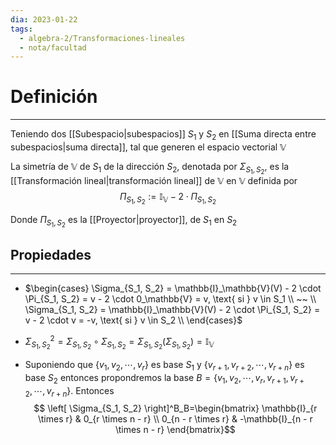 ```yaml
---
dia: 2023-01-22
tags:
  - algebra-2/Transformaciones-lineales
  - nota/facultad
---
```

# Definición
---
Teniendo dos [[Subespacio|subespacios]] $S_1$ y $S_2$ en [[Suma directa entre subespacios|suma directa]], tal que generen el espacio vectorial $\mathbb{V}$

La simetría de $\mathbb{V}$ de $S_1$ de la dirección $S_2$, denotada por $\Sigma_{S_1, S_2}$, es la [[Transformación lineal|transformación lineal]] de $\mathbb{V}$ en $\mathbb{V}$ definida por 
$$\Pi_{S_1, S_2} := \mathbb{I}_\mathbb{V} - 2 \cdot \Pi_{S_1, S_2}$$

Donde $\Pi_{S_1, S_2}$ es la [[Proyector|proyector]], de $S_1$ en $S_2$

## Propiedades 
---
 * $\begin{cases} \Sigma_{S_1, S_2} = \mathbb{I}_\mathbb{V}(V) - 2 \cdot \Pi_{S_1, S_2} = v - 2 \cdot 0_\mathbb{V} =  v, \text{ si } v \in S_1 \\  ~~ \\  \Sigma_{S_1, S_2} = \mathbb{I}_\mathbb{V}(V) - 2 \cdot \Pi_{S_1, S_2} = v - 2 \cdot v = -v, \text{ si } v \in S_2 \\  \end{cases}$
 
 *  $\Sigma^2_{S_1, S_2} = \Sigma_{S_1, S_2} \circ \Sigma_{S_1, S_2} = \Sigma_{S_1, S_2}(\Sigma_{S_1, S_2}) = \mathbb{I}_\mathbb{V}$

 * Suponiendo que $\{v_1, v_2, \cdots, v_r\}$ es base $S_1$ y $\{v_{r+1}, v_{r+2}, \cdots, v_{r+n}\}$ es base $S_2$ entonces propondremos la base $B= \{v_1, v_2, \cdots, v_r, v_{r+1}, v_{r+2}, \cdots, v_{r+n}\}$. Entonces
 	$$ \left[ \Sigma_{S_1, S_2} \right]^B_B=\begin{bmatrix} 
	\mathbb{I}_{r \times r} & 0_{r \times n - r} \\
	0_{n - r \times r}      & -\mathbb{I}_{n - r \times n - r}
	\end{bmatrix}$$ 